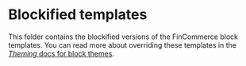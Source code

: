 # Blockified templates

This folder contains the blockified versions of the FinCommerce block templates. You can read more about overriding these templates in the [_Theming_ docs for block themes](/docs/block-theme-development/theming-woo-blocks.md#block-templates).
